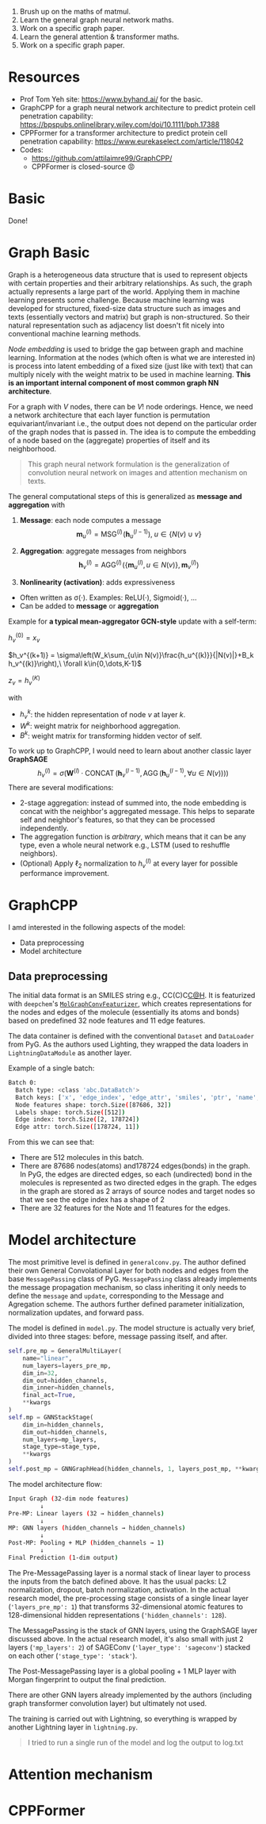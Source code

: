 1. Brush up on the maths of matmul.
2. Learn the general graph neural network maths.
3. Work on a specific graph paper.
4. Learn the general attention & transformer maths.
5. Work on a specific graph paper.

# Resources
- Prof Tom Yeh site: https://www.byhand.ai/ for the basic.
- GraphCPP for a graph neural network architecture to predict protein cell penetration capability: https://bpspubs.onlinelibrary.wiley.com/doi/10.1111/bph.17388
- CPPFormer for a transformer architecture to predict protein cell penetration capability: https://www.eurekaselect.com/article/118042
- Codes:
  - https://github.com/attilaimre99/GraphCPP/
  - CPPFormer is closed-source 😡

# Basic
Done!

# Graph Basic
Graph is a heterogeneous data structure that is used to represent objects with certain properties and their arbitrary relationships. As such, the graph actually represents a large part of the world. Applying them in machine learning presents some challenge. Because machine learning was developed for structured, fixed-size data structure such as images and texts (essentially vectors and matrix) but graph is non-structured. So their natural representation such as adjacency list doesn't fit nicely into conventional machine learning methods.

*Node embedding* is used to bridge the gap between graph and machine learning. Information at the nodes (which often is what we are interested in) is process into latent embedding of a fixed size (just like with text) that can multiply nicely with the weight matrix to be used in machine learning. **This is an important internal component of most common graph NN architecture**.

For a graph with $V$ nodes, there can be $V!$ node orderings. Hence, we need a network architecture that each layer function is permutation equivariant/invariant i.e., the output does not depend on the particular order of the graph nodes that is passed in. The idea is to compute the embedding of a node based on the (aggregate) properties of itself and its neighborhood.

> This graph neural network formulation is the generalization of convolution neural network on images and attention mechanism on texts.

The general computational steps of this is generalized as **message and aggregation** with
1. **Message**: each node computes a message  
$$
\mathbf{m}_u^{(l)}=\mathrm{MSG}^{(l)}\!\left(\mathbf{h}_u^{(l-1)}\right),\; u\in\{N(v)\cup v\}
$$

2. **Aggregation**: aggregate messages from neighbors  
$$\mathbf{h}_v^{(l)}=\mathrm{AGG}^{(l)}\!\left(\left\{\mathbf{m}_u^{(l)},\,u\in N(v)\right\},\,\mathbf{m}_v^{(l)}\right)$$

3. **Nonlinearity (activation)**: adds expressiveness  
  - Often written as σ(·). Examples: ReLU(·), Sigmoid(·), ...  
  - Can be added to **message** or **aggregation**

Example for **a typical mean-aggregator GCN-style** update with a self-term:

$h_v^{(0)} = x_v$ 

$h_v^{(k+1)} = \sigma\left(W_k\sum_{u\in N(v)}\frac{h_u^{(k)}}{|N(v)|}+B_k h_v^{(k)}\right),\ \forall k\in{0,\dots,K-1}$

$z_v = h_v^{(K)}$

with
- $h_v^{k}$: the hidden representation of node $v$ at layer $k$.
- $W^{k}$: weight matrix for neighborhood aggregation.
- $B^{k}$: weight matrix for transforming hidden vector of self.

To work up to GraphCPP, I would need to learn about another classic layer **GraphSAGE**
$$
h_v^{(l)} = \sigma\Big( \mathbf{W}^{(l)} \cdot \operatorname{CONCAT}\big( \mathbf{h}_v^{(l-1)}, \operatorname{AGG}({\mathbf{h}_u^{(l-1)}, \forall u \in N(v)}) \big) \Big)
$$
There are several modifications:
- 2-stage aggregation: instead of summed into, the node embedding is concat with the neighbor's aggregated message. This helps to separate self and neighbor's features, so that they can be processed independently.
- The aggregation function is *arbitrary*, which means that it can be any type, even a whole neural network e.g., LSTM (used to reshuffle neighbors).
- (Optional) Apply $\ell_2$ normalization to $h_v^{(l)}$ at every layer for possible performance improvement.

# GraphCPP
I amd interested in the following aspects of the model:
- Data preprocessing
- Model architecture

## Data preprocessing
The initial data format is an SMILES string e.g., CC(C)C[C@H](NC(=O)[C@H](CCCCN)NC(=O)). It is featurized with `deepchem`'s [`MolGraphConvFeaturizer`](https://deepchem.readthedocs.io/en/latest/api_reference/featurizers.html#molgraphconvfeaturizer), which creates representations for the nodes and edges of the molecule (essentially its atoms and bonds) based on predefined 32 node features and 11 edge features.

The data container is defined with the conventional `Dataset` and `DataLoader` from PyG. As the authors used Lighting, they wrapped the data loaders in `LightningDataModule` as another layer.

Example of a single batch:
```bash
Batch 0:
  Batch type: <class 'abc.DataBatch'>
  Batch keys: ['x', 'edge_index', 'edge_attr', 'smiles', 'ptr', 'name', 'fp', 'y', 'batch']
  Node features shape: torch.Size([87686, 32])
  Labels shape: torch.Size([512])
  Edge index: torch.Size([2, 178724])
  Edge attr: torch.Size([178724, 11])
```
From this we can see that:
- There are 512 molecules in this batch.
- There are 87686 nodes(atoms) and178724 edges(bonds) in the graph. In PyG, the edges are directed edges, so each (undirected) bond in the molecules is represented as two directed edges in the graph. The edges in the graph are stored as 2 arrays of source nodes and target nodes so that we see the edge index has a shape of 2
- There are 32 features for the Note and 11 features for the edges.

# Model architecture
The most primitive level is defined in `generalconv.py`. The author defined their own General Convolational Layer for both nodes and edges from the base `MessagePassing` class of PyG. `MessagePassing` class already implements the message propagation mechanism, so class inheriting it only needs to define the `message` and `update`, corresponding to the Message and Agregation scheme. The authors further defined parameter initialization, normalization updates, and forward pass.

The model is defined in `model.py`. The model structure is actually very brief, divided into three stages: before, message passing itself, and after.
```python
self.pre_mp = GeneralMultiLayer(
    name="linear",
    num_layers=layers_pre_mp,
    dim_in=32,
    dim_out=hidden_channels,
    dim_inner=hidden_channels,
    final_act=True,
    **kwargs
)
self.mp = GNNStackStage(
    dim_in=hidden_channels,
    dim_out=hidden_channels,
    num_layers=mp_layers,
    stage_type=stage_type,
    **kwargs
)
self.post_mp = GNNGraphHead(hidden_channels, 1, layers_post_mp, **kwargs)
```
The model architecture flow:
```bash
Input Graph (32-dim node features)
         ↓
Pre-MP: Linear layers (32 → hidden_channels)
         ↓
MP: GNN layers (hidden_channels → hidden_channels)
         ↓
Post-MP: Pooling + MLP (hidden_channels → 1)
         ↓
Final Prediction (1-dim output)
```
The Pre-MessagePassing layer is a normal stack of linear layer to process the inputs from the batch defined above. It has the usual packs: L2 normalization, dropout, batch normalization, activation. In the actual research model, the pre-processing stage consists of a single linear layer (`'layers_pre_mp': 1`) that transforms 32-dimensional atomic features to 128-dimensional hidden representations (`'hidden_channels': 128`).

The MessagePassing is the stack of GNN layers, using the GraphSAGE layer discussed above. In the actual research model, it's also small with just 2 layers (`'mp_layers': 2`) of SAGEConv (`'layer_type': 'sageconv'`) stacked on each other (`'stage_type': 'stack'`).

The Post-MessagePassing layer is a global pooling + 1 MLP layer with Morgan fingerprint to output the final prediction.

There are other GNN layers already implemented by the authors (including graph transformer convolution layer) but ultimately not used.

The training is carried out with Lightning, so everything is wrapped by another Lightning layer in `lightning.py`.

> I tried to run a single run of the model and log the output to log.txt

# Attention mechanism

# CPPFormer